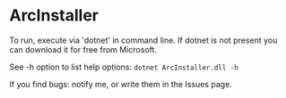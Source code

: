 # ArcInstaller

To run, execute via 'dotnet' in command line. If dotnet is not present you can download it for free from Microsoft.

See -h option to list help options: `dotnet ArcInstaller.dll -h`

If you find bugs: notify me, or write them in the Issues page.
